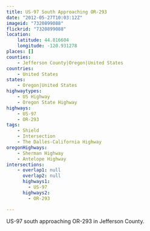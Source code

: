 ```yaml
---
title: US-97 South Approaching OR-293
date: "2012-05-27T10:03:12Z"
imageid: "7320899088"
flickrid: "7320899088"
location:
    latitude: 44.816604
    longitude: -120.931278
places: []
counties:
    - Jefferson County|Oregon|United States
countries:
    - United States
states:
    - Oregon|United States
highwaytypes:
    - US Highway
    - Oregon State Highway
highways:
    - US-97
    - OR-293
tags:
    - Shield
    - Intersection
    - The Dalles-California Highway
oregonHighways:
    - Sherman Highway
    - Antelope Highway
intersections:
    - overlap1: null
      overlap2: null
      highways1:
        - US-97
      highways2:
        - OR-293

---
```

US-97 south approaching OR-293 in Jefferson County.